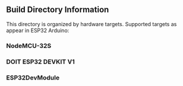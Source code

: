 ## Build Directory Information
This directory is organized by hardware targets. Supported targets as appear in ESP32 Arduino:
### NodeMCU-32S
### DOIT ESP32 DEVKIT V1
### ESP32DevModule

